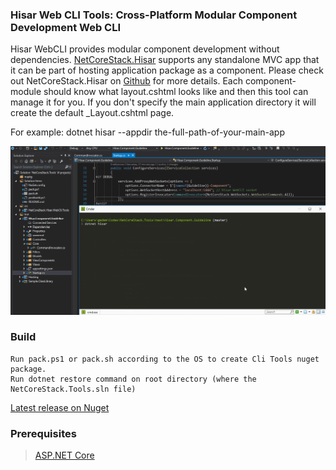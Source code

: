 ### Hisar Web CLI Tools: Cross-Platform Modular Component Development Web CLI

Hisar WebCLI provides modular component development without dependencies.
[NetCoreStack.Hisar](https://github.com/NetCoreStack/Hisar) supports any standalone MVC app that it can be part of 
hosting application package as a component. Please check out NetCoreStack.Hisar on [Github]([NetCoreStack.Hisar](https://github.com/NetCoreStack/Hisar)) for more details.
Each component-module should know what layout.cshtml looks like and then this tool can manage it for you.
If you don't specify the main application directory it will create the default _Layout.cshtml page.

For example: dotnet hisar --appdir the-full-path-of-your-main-app

![](https://github.com/NetCoreStack/Tools/blob/master/NetCoreStackTools.gif)

### Build
    Run pack.ps1 or pack.sh according to the OS to create Cli Tools nuget package.
    Run dotnet restore command on root directory (where the NetCoreStack.Tools.sln file)

[Latest release on Nuget](https://www.nuget.org/packages/NetCoreStack.Hisar.WebCli.Tools/)

### Prerequisites
> [ASP.NET Core](https://github.com/aspnet/Home)